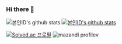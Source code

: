 ### Hi there 👋

<!--
**JongbeomLee623/JongbeomLee623** is a ✨ _special_ ✨ repository because its `README.md` (this file) appears on your GitHub profile.

Here are some ideas to get you started:

- 🔭 I’m currently working on ...
- 🌱 I’m currently learning ...
- 👯 I’m looking to collaborate on ...
- 🤔 I’m looking for help with ...
- 💬 Ask me about ...
- 📫 How to reach me: ...
- 😄 Pronouns: ...
- ⚡ Fun fact: ...
-->

![본인ID's github stats](https://github-readme-stats.vercel.app/api?username=JongbeomLee623&show_icons=true)
[![본인ID's github stats](https://github-readme-stats.vercel.app/api/top-langs/?username=JongbeomLee623&show_icons=true&hide_border=true&title_color=004386&icon_color=004386&layout=compact)](https://github.com/JongbeomLee623)

[![Solved.ac
프로필](http://mazassumnida.wtf/api/v2/generate_badge?boj=jambon23)](https://solved.ac/jambon23)
![mazandi profile](http://mazandi.herokuapp.com/api?handle=jambon23&theme=cold)v
